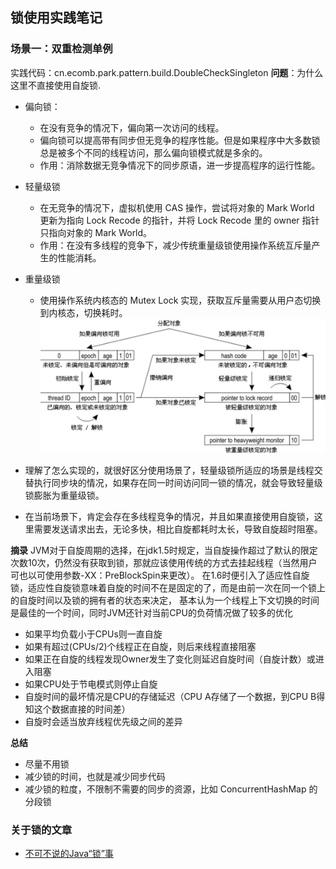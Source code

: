 ## 锁使用实践笔记

### 场景一：双重检测单例
实践代码：cn.ecomb.park.pattern.build.DoubleCheckSingleton
**问题**：为什么这里不直接使用自旋锁.

- 偏向锁：
    - 在没有竞争的情况下，偏向第一次访问的线程。
    - 偏向锁可以提高带有同步但无竞争的程序性能。但是如果程序中大多数锁总是被多个不同的线程访问，那么偏向锁模式就是多余的。
    - 作用：消除数据无竞争情况下的同步原语，进一步提高程序的运行性能。
- 轻量级锁
    - 在无竞争的情况下，虚拟机使用 CAS 操作，尝试将对象的 Mark World 更新为指向 Lock Recode 的指针，并将 Lock Recode 里的 owner 指针只指向对象的 Mark World。
    - 作用：在没有多线程的竞争下，减少传统重量级锁使用操作系统互斥量产生的性能消耗。
- 重量级锁
    - 使用操作系统内核态的 Mutex Lock 实现，获取互斥量需要从用户态切换到内核态，切换耗时。
![偏向锁-轻量级锁-重量级锁切换过程](./images/偏向锁-轻量级锁-重量级锁切换过程.png)

- 理解了怎么实现的，就很好区分使用场景了，轻量级锁所适应的场景是线程交替执行同步块的情况，如果存在同一时间访问同一锁的情况，就会导致轻量级锁膨胀为重量级锁。
- 在当前场景下，肯定会存在多线程竞争的情况，并且如果直接使用自旋锁，这里需要发送请求出去，无论多快，相比自旋都耗时太长，导致自旋超时阻塞。

**摘录**
JVM对于自旋周期的选择，在jdk1.5时规定，当自旋操作超过了默认的限定次数10次，仍然没有获取到锁，那就应该使用传统的方式去挂起线程（当然用户可也以可使用参数-XX：PreBlockSpin来更改）。
在1.6时便引入了适应性自旋锁，适应性自旋锁意味着自旋的时间不在是固定的了，而是由前一次在同一个锁上的自旋时间以及锁的拥有者的状态来决定，
基本认为一个线程上下文切换的时间是最佳的一个时间，同时JVM还针对当前CPU的负荷情况做了较多的优化
- 如果平均负载小于CPUs则一直自旋
- 如果有超过(CPUs/2)个线程正在自旋，则后来线程直接阻塞
- 如果正在自旋的线程发现Owner发生了变化则延迟自旋时间（自旋计数）或进入阻塞
- 如果CPU处于节电模式则停止自旋
- 自旋时间的最坏情况是CPU的存储延迟（CPU A存储了一个数据，到CPU B得知这个数据直接的时间差）
- 自旋时会适当放弃线程优先级之间的差异

**总结**
- 尽量不用锁
- 减少锁的时间，也就是减少同步代码
- 减少锁的粒度，不限制不需要的同步的资源，比如 ConcurrentHashMap 的分段锁



### 关于锁的文章
- [不可不说的Java“锁”事](https://tech.meituan.com/2018/11/15/java-lock.html)